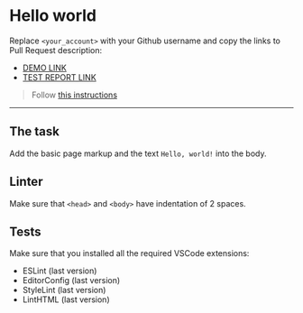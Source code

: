 # Hello world

Replace `<your_account>` with your Github username and copy the links to Pull Request description:
- [DEMO LINK](https://Daniil-A4.github.io/layout_hello-world/)
- [TEST REPORT LINK](https://Daniil-A4.github.io/layout_hello-world/report/html_report/)

> Follow [this instructions](https://mate-academy.github.io/layout_task-guideline/#how-to-solve-the-layout-tasks-on-github)
___

## The task

Add the basic page markup and the text `Hello, world!` into the body.

## Linter

Make sure that `<head>` and `<body>` have indentation of 2 spaces.

## Tests

Make sure that you installed all the required VSCode extensions:

- ESLint (last version)
- EditorConfig (last version)
- StyleLint (last version)
- LintHTML (last version)
